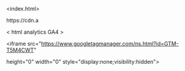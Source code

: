 <index.html>
<head>
<meta chargeset="UtF-8">
<meta name="viewport"content="width=devi-width. inital-scale1">
<title>Today'sData<title>
<meta name="geo.region" content="KH">
<title>Rathana phone Shop1 in  Phnom Penh </title>
<meta http-equiv="X-UA-Compatible" content="IE=edge"><script type="text/javascript">Today'sData<title> </haed> <body> <body> </body> </body> rathanaphon29@gmail.com (<head></head>): <!-- Google tag (gtag.js) --> <script async src="https://httpsrathanaphon.Website.co.inhttps://www.googletagmanager.com/gtag/js?id=AW-10919038707 script> <script> window.dataLayer = window.dataLayer || []; gtag(){dataLayer.push(arguments);} gtag('js', new Date()); gtag('config', 'AW-10919038707'); </script> https://cdn.a
<!-- Google Tag Manager -->

<script>(function(w,d,s,l,i){w[l]=w[l]||[];w[l].push({'gtm.start':

new Date().getTime(),event:'gtm.js'});var f=d.getElementsByTagName(s)[0],

j=d.createElement(s),dl=l!='dataLayer'?'&l='+l:'';j.async=true;j.src=

'https://www.googletagmanager.com/gtm.js?id='+i+dl;f.parentNode.insertBefore(j,f);

})(window,document,'script','dataLayer','GTM-T5M4CWT');</script>

<!-- End Google Tag Manager -->
 < html analytics GA4 >
<body>

<!-- Google Tag Manager (noscript) -->

<noscript><iframe src="https://www.googletagmanager.com/ns.html?id=GTM-T5M4CWT"

height="0" width="0" style="display:none;visibility:hidden"></iframe></noscript>

<!-- End Google Tag Manager (noscript) -->










 
































  


 








 

 

 



                     

                   

                  

               

                 

               

              

         

           

           

           

  

  






    

  





 

  

   

       

     

         

       

    

  

        

          

       

      

    

    

        

        

        

    

   

      

        

            

              

             

            

          

        

      

    






